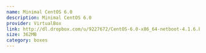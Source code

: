 ```yaml
---
name: Minimal CentOS 6.0
description: Minimal CentOS 6.0
provider: VirtualBox
link: http://dl.dropbox.com/u/9227672/CentOS-6.0-x86_64-netboot-4.1.6.box
size: 362MB
category: boxes
---
```

